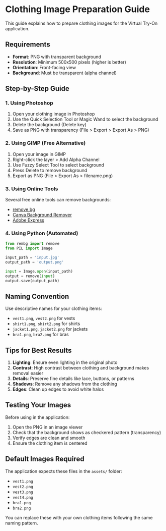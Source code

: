 # Clothing Image Preparation Guide

This guide explains how to prepare clothing images for the Virtual Try-On application.

## Requirements

- **Format**: PNG with transparent background
- **Resolution**: Minimum 500x500 pixels (higher is better)
- **Orientation**: Front-facing view
- **Background**: Must be transparent (alpha channel)

## Step-by-Step Guide

### 1. Using Photoshop

1. Open your clothing image in Photoshop
2. Use the Quick Selection Tool or Magic Wand to select the background
3. Delete the background (Delete key)
4. Save as PNG with transparency (File > Export > Export As > PNG)

### 2. Using GIMP (Free Alternative)

1. Open your image in GIMP
2. Right-click the layer > Add Alpha Channel
3. Use Fuzzy Select Tool to select background
4. Press Delete to remove background
5. Export as PNG (File > Export As > filename.png)

### 3. Using Online Tools

Several free online tools can remove backgrounds:
- [remove.bg](https://www.remove.bg/)
- [Canva Background Remover](https://www.canva.com/features/background-remover/)
- [Adobe Express](https://www.adobe.com/express/feature/image/remove-background)

### 4. Using Python (Automated)

```python
from rembg import remove
from PIL import Image

input_path = 'input.jpg'
output_path = 'output.png'

input = Image.open(input_path)
output = remove(input)
output.save(output_path)
```

## Naming Convention

Use descriptive names for your clothing items:
- `vest1.png`, `vest2.png` for vests
- `shirt1.png`, `shirt2.png` for shirts
- `jacket1.png`, `jacket2.png` for jackets
- `bra1.png`, `bra2.png` for bras

## Tips for Best Results

1. **Lighting**: Ensure even lighting in the original photo
2. **Contrast**: High contrast between clothing and background makes removal easier
3. **Details**: Preserve fine details like lace, buttons, or patterns
4. **Shadows**: Remove any shadows from the clothing
5. **Edges**: Clean up edges to avoid white halos

## Testing Your Images

Before using in the application:
1. Open the PNG in an image viewer
2. Check that the background shows as checkered pattern (transparency)
3. Verify edges are clean and smooth
4. Ensure the clothing item is centered

## Default Images Required

The application expects these files in the `assets/` folder:
- `vest1.png`
- `vest2.png`
- `vest3.png`
- `vest4.png`
- `bra1.png`
- `bra2.png`

You can replace these with your own clothing items following the same naming pattern.